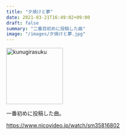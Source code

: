 ```yaml
---
title: "夕焼けと夢"
date: 2021-03-21T16:49:02+09:00
draft: false
summary: "二番目初めに投稿した曲"
image: "/images/夕焼けと夢.jpg"
---
```


<img src="/images/夕焼けと夢.jpg" alt="kunugirasuku" height="150"/>

一番初めに投稿した曲。

https://www.nicovideo.jp/watch/sm35816802